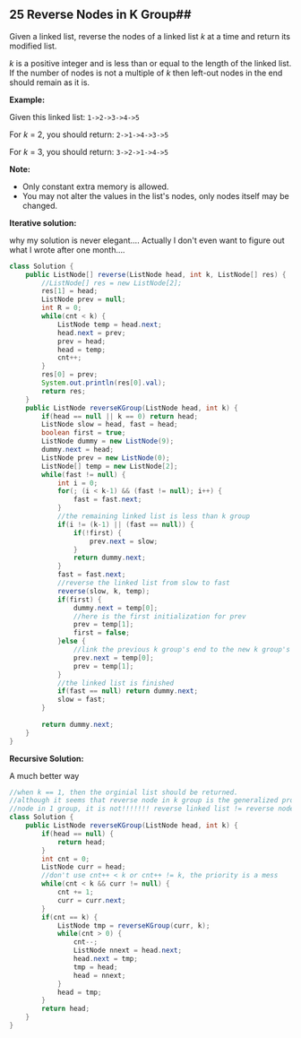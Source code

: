 ## 25 Reverse Nodes in K Group##

Given a linked list, reverse the nodes of a linked list *k* at a time and return its modified list.

*k* is a positive integer and is less than or equal to the length of the linked list. If the number of nodes is not a multiple of *k* then left-out nodes in the end should remain as it is.


**Example:**

Given this linked list: `1->2->3->4->5`

For *k* = 2, you should return: `2->1->4->3->5`

For *k* = 3, you should return: `3->2->1->4->5`

**Note:**

- Only constant extra memory is allowed.
- You may not alter the values in the list's nodes, only nodes itself may be changed.







**Iterative solution:**

why my solution is never elegant…. Actually I don't even want to figure out what I wrote after one month….

```java
class Solution {
    public ListNode[] reverse(ListNode head, int k, ListNode[] res) {
        //ListNode[] res = new ListNode[2];
        res[1] = head;
        ListNode prev = null;
        int R = 0;
        while(cnt < k) {
            ListNode temp = head.next;
            head.next = prev;
            prev = head;
            head = temp;
            cnt++;
        }
        res[0] = prev;
        System.out.println(res[0].val);
        return res;
    }
    public ListNode reverseKGroup(ListNode head, int k) {
        if(head == null || k == 0) return head;
        ListNode slow = head, fast = head;
        boolean first = true;
        ListNode dummy = new ListNode(9);
        dummy.next = head;
        ListNode prev = new ListNode(0);
        ListNode[] temp = new ListNode[2];
        while(fast != null) {
            int i = 0;
            for(; (i < k-1) && (fast != null); i++) {
                fast = fast.next;
            }
            //the remaining linked list is less than k group
            if(i != (k-1) || (fast == null)) {
                if(!first) {
                    prev.next = slow;
                }
                return dummy.next;
            }
            fast = fast.next;
            //reverse the linked list from slow to fast
            reverse(slow, k, temp);
            if(first) {
                dummy.next = temp[0];
                //here is the first initialization for prev
                prev = temp[1];
                first = false;
            }else {
                //link the previous k group's end to the new k group's head
                prev.next = temp[0];
                prev = temp[1];
            }
            //the linked list is finished
            if(fast == null) return dummy.next;
            slow = fast;
        }
        
        return dummy.next;
    }
}
```

**Recursive Solution:**

A much better way



```Java
//when k == 1, then the orginial list should be returned.
//although it seems that reverse node in k group is the generalized problem for reverse
//node in 1 group, it is not!!!!!!! reverse linked list != reverse node in 1 group
class Solution {
    public ListNode reverseKGroup(ListNode head, int k) {
        if(head == null) {
            return head;
        }
        int cnt = 0;
        ListNode curr = head;
        //don't use cnt++ < k or cnt++ != k, the priority is a mess
        while(cnt < k && curr != null) {
            cnt += 1;
            curr = curr.next;
        }
        if(cnt == k) {
            ListNode tmp = reverseKGroup(curr, k);
            while(cnt > 0) {
                cnt--;
                ListNode nnext = head.next;
                head.next = tmp;
                tmp = head;
                head = nnext;
            }
            head = tmp;
        }
        return head;
    }
}
```